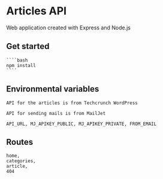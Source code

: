 # Articles API

Web application created with Express and Node.js

## Get started

    ````bash
    npm install
    ````

## Environmental variables

    API for the articles is from Techcrunch WordPress
    
    API for sending mails is from MailJet

    API_URL, MJ_APIKEY_PUBLIC, MJ_APIKEY_PRIVATE, FROM_EMAIL

## Routes

    home,
    categories,
    article,
    404
